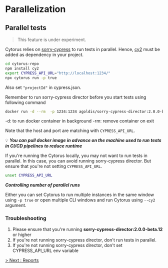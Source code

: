 # Parallelization

## Parallel tests

> This feature is under experiment.

Cytorus relies on [sorry-cypress](https://sorry-cypress.dev/) to run tests in parallel. Hence, [cy2](https://github.com/sorry-cypress/cy2) must be added as dependency in your project.

```bash
cd cytorus-repo
npm install cy2
export CYPRESS_API_URL="http://localhost:1234/"
npx cytorus run -p true
```

Also set `"projectId"` in cypress.json.

Remember to run sorry-cypress director before you start tests using following command

```bash
docker run -d --rm  -p 1234:1234 agoldis/sorry-cypress-director:2.0.0-beta.12
```

-d: to run docker container in background
-rm: remove container on exit

Note that the host and port are matching with `CYPRESS_API_URL`.

💡 ***You can pull docker image in advance on the machine used to run tests in CI/CD pipelines to reduce runtime***

 If you're running the Cytorus locally, you may not want to run tests in parallel. In this case, you can avoid running sorry-cypress director. But ensure that you're not setting `CYPRESS_API_URL`.

```bash
unset CYPRESS_API_URL
```

***Controlling number of parallel runs***

Either you can set Cytorus to run multiple instances in the same window using `-p true` or open multiple CLI windows and run Cytorus using `--cy2` argument.

### Troubleshooting

1. Please ensure that you're running **sorry-cypress-director:2.0.0-beta.12** or higher
2. If you're not running sorry-cypress director, don't run tests in parallel.
3. If you're not running sorry-cypress director, don't set CYPRESS_API_URL env variable


[> Next : Reports](./9.Reports.md)